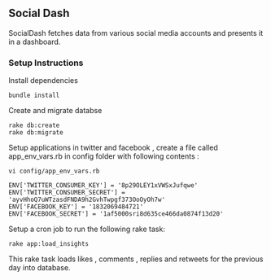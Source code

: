 ## Social Dash

SocialDash fetches data from various social media accounts and
presents it in a dashboard.

### Setup Instructions
Install dependencies
```
bundle install
```

Create and migrate databse
```
rake db:create
rake db:migrate
```

Setup applications in twitter and facebook , create a file called app_env_vars.rb in config folder with following contents :

```
vi config/app_env_vars.rb
```

```
ENV['TWITTER_CONSUMER_KEY'] = '8p29OLEY1xVWSxJufqwe'
ENV['TWITTER_CONSUMER_SECRET'] = 'ayvHhoQ7uWTzasdFNDA9h2GvhTwpgf373OoOyOh7w'
ENV['FACEBOOK_KEY'] = '1832069484721'
ENV['FACEBOOK_SECRET'] = '1af5000sri8d635ce466da0874f13d20'
```

Setup a cron job to run the following rake task:

```
rake app:load_insights
```

This rake task loads likes , comments , replies and retweets for the previous day into database.
